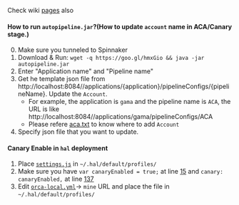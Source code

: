 Check wiki [pages](https://github.com/OpsMx/scripts/wiki) also
#### How to run `autopipeline.jar`?(How to update `account` name in ACA/Canary stage.)
0. Make sure you tunneled to Spinnaker
1. Download & Run: `wget -q https://goo.gl/hmxGio && java -jar autopipeline.jar`
2. Enter "Application name" and "Pipeline name"
3. Get he template json file from http://localhost:8084//applications/{application}/pipelineConfigs/{pipelineName}. Update the `Account`. 
   * For example, the application is `gama` and the pipeline name is `ACA`, the URL is like http://localhost:8084//applications/gama/pipelineConfigs/ACA
   * Please refere [aca.txt](https://github.com/OpsMx/scripts/blob/master/spinnaker/aca.txt) to know where to add `Account`
4. Specify json file that you want to update. 

#### Canary Enable in `hal` deployment
   1. Place [`settings.js`](https://github.com/OpsMx/scripts/blob/master/spinnaker/settings.js) in `~/.hal/default/profiles/`
   2. Make sure you have `var canaryEnabled = true;` at line [15](https://github.com/OpsMx/scripts/blob/84c046d1623446bf6e0aa3080b027053071bf4e6/spinnaker/settings.js#L15) and `canary: canaryEnabled,` at line [137](https://github.com/OpsMx/scripts/blob/84c046d1623446bf6e0aa3080b027053071bf4e6/spinnaker/settings.js#L137)
   3. Edit [`orca-local.yml`](https://github.com/OpsMx/scripts/blob/master/spinnaker/orca-local.yml)-> `mine` URL and place the file in `~/.hal/default/profiles/`
